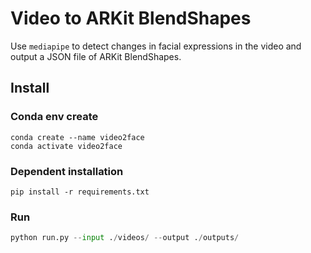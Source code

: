 # Video to ARKit BlendShapes
Use `mediapipe` to detect changes in facial expressions in the video and output a JSON file of ARKit BlendShapes.

## Install
### Conda env create
```
conda create --name video2face
conda activate video2face
```
### Dependent installation
```
pip install -r requirements.txt
```
### Run
```python
python run.py --input ./videos/ --output ./outputs/
```